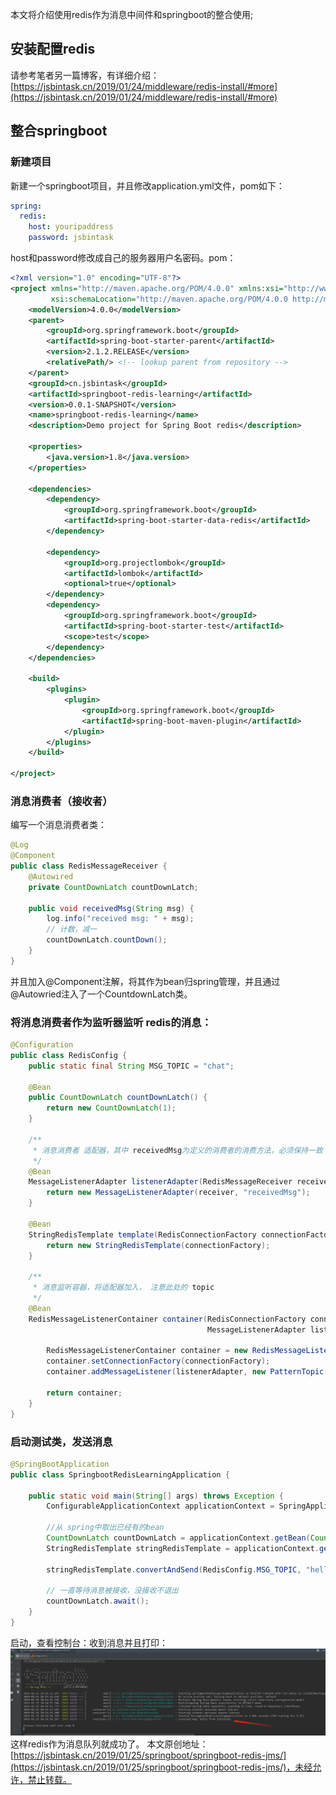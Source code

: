 本文将介绍使用redis作为消息中间件和springboot的整合使用;
## 安装配置redis
请参考笔者另一篇博客，有详细介绍：[https://jsbintask.cn/2019/01/24/middleware/redis-install/#more](https://jsbintask.cn/2019/01/24/middleware/redis-install/#more)

## 整合springboot
### 新建项目
新建一个springboot项目，并且修改application.yml文件，pom如下：
```yaml
spring:
  redis:
    host: youripaddress
    password: jsbintask
```
host和password修改成自己的服务器用户名密码。pom：
```xml
<?xml version="1.0" encoding="UTF-8"?>
<project xmlns="http://maven.apache.org/POM/4.0.0" xmlns:xsi="http://www.w3.org/2001/XMLSchema-instance"
         xsi:schemaLocation="http://maven.apache.org/POM/4.0.0 http://maven.apache.org/xsd/maven-4.0.0.xsd">
    <modelVersion>4.0.0</modelVersion>
    <parent>
        <groupId>org.springframework.boot</groupId>
        <artifactId>spring-boot-starter-parent</artifactId>
        <version>2.1.2.RELEASE</version>
        <relativePath/> <!-- lookup parent from repository -->
    </parent>
    <groupId>cn.jsbintask</groupId>
    <artifactId>springboot-redis-learning</artifactId>
    <version>0.0.1-SNAPSHOT</version>
    <name>springboot-redis-learning</name>
    <description>Demo project for Spring Boot redis</description>

    <properties>
        <java.version>1.8</java.version>
    </properties>

    <dependencies>
        <dependency>
            <groupId>org.springframework.boot</groupId>
            <artifactId>spring-boot-starter-data-redis</artifactId>
        </dependency>

        <dependency>
            <groupId>org.projectlombok</groupId>
            <artifactId>lombok</artifactId>
            <optional>true</optional>
        </dependency>
        <dependency>
            <groupId>org.springframework.boot</groupId>
            <artifactId>spring-boot-starter-test</artifactId>
            <scope>test</scope>
        </dependency>
    </dependencies>

    <build>
        <plugins>
            <plugin>
                <groupId>org.springframework.boot</groupId>
                <artifactId>spring-boot-maven-plugin</artifactId>
            </plugin>
        </plugins>
    </build>

</project>
```
### 消息消费者（接收者）
编写一个消息消费者类：
```java
@Log
@Component
public class RedisMessageReceiver {
    @Autowired
    private CountDownLatch countDownLatch;

    public void receivedMsg(String msg) {
        log.info("received msg: " + msg);
        // 计数，减一
        countDownLatch.countDown();
    }
}
```
并且加入@Component注解，将其作为bean归spring管理，并且通过@Autowried注入了一个CountdownLatch类。
### 将消息消费者作为监听器监听 redis的消息：
```java
@Configuration
public class RedisConfig {
    public static final String MSG_TOPIC = "chat";

    @Bean
    public CountDownLatch countDownLatch() {
        return new CountDownLatch(1);
    }

    /**
     * 消息消费者 适配器，其中 receivedMsg为定义的消费者的消费方法，必须保持一致
     */
    @Bean
    MessageListenerAdapter listenerAdapter(RedisMessageReceiver receiver) {
        return new MessageListenerAdapter(receiver, "receivedMsg");
    }

    @Bean
    StringRedisTemplate template(RedisConnectionFactory connectionFactory) {
        return new StringRedisTemplate(connectionFactory);
    }

    /**
     * 消息监听容器，将适配器加入， 注意此处的 topic
     */
    @Bean
    RedisMessageListenerContainer container(RedisConnectionFactory connectionFactory,
                                            MessageListenerAdapter listenerAdapter) {

        RedisMessageListenerContainer container = new RedisMessageListenerContainer();
        container.setConnectionFactory(connectionFactory);
        container.addMessageListener(listenerAdapter, new PatternTopic(MSG_TOPIC));

        return container;
    }
}
```
### 启动测试类，发送消息
```java
@SpringBootApplication
public class SpringbootRedisLearningApplication {

    public static void main(String[] args) throws Exception {
        ConfigurableApplicationContext applicationContext = SpringApplication.run(SpringbootRedisLearningApplication.class, args);

        //从 spring中取出已经有的bean
        CountDownLatch countDownLatch = applicationContext.getBean(CountDownLatch.class);
        StringRedisTemplate stringRedisTemplate = applicationContext.getBean(StringRedisTemplate.class);
        
        stringRedisTemplate.convertAndSend(RedisConfig.MSG_TOPIC, "hello from jsbintask.");

        // 一直等待消息被接收，没接收不退出
        countDownLatch.await();
    }
}
```
启动，查看控制台：收到消息并且打印：
![/pass](https://raw.githubusercontent.com/jsbintask22/static/master/middleware/redis-demo5.png)
这样redis作为消息队列就成功了。
本文原创地址：[https://jsbintask.cn/2019/01/25/springboot/springboot-redis-jms/](https://jsbintask.cn/2019/01/25/springboot/springboot-redis-jms/)，未经允许，禁止转载。